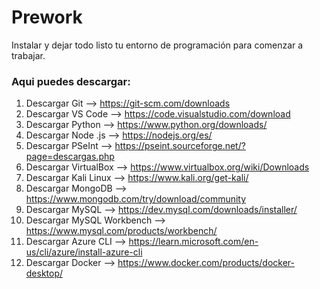 # Prework
Instalar y dejar todo listo tu entorno de programación para comenzar a trabajar.

### Aqui puedes descargar:

1. Descargar Git --> https://git-scm.com/downloads
2. Descargar VS Code --> https://code.visualstudio.com/download
3. Descargar Python --> https://www.python.org/downloads/
4. Descargar Node .js --> https://nodejs.org/es/
5. Descargar PSeInt --> https://pseint.sourceforge.net/?page=descargas.php
6. Descargar VirtualBox --> https://www.virtualbox.org/wiki/Downloads
7. Descargar Kali Linux --> https://www.kali.org/get-kali/
8. Descargar MongoDB --> https://www.mongodb.com/try/download/community
9. Descargar MySQL --> https://dev.mysql.com/downloads/installer/
10. Descargar MySQL Workbench --> https://www.mysql.com/products/workbench/
11. Descargar Azure CLI --> https://learn.microsoft.com/en-us/cli/azure/install-azure-cli
12. Descargar Docker --> https://www.docker.com/products/docker-desktop/
